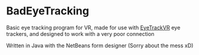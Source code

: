 # BadEyeTracking
Basic eye tracking program for VR, made for use with [EyeTrackVR](https://github.com/RedHawk989/EyeTrackVR) eye trackers, and designed to work with a very poor connection

Written in Java with the NetBeans form designer (Sorry about the mess xD)
